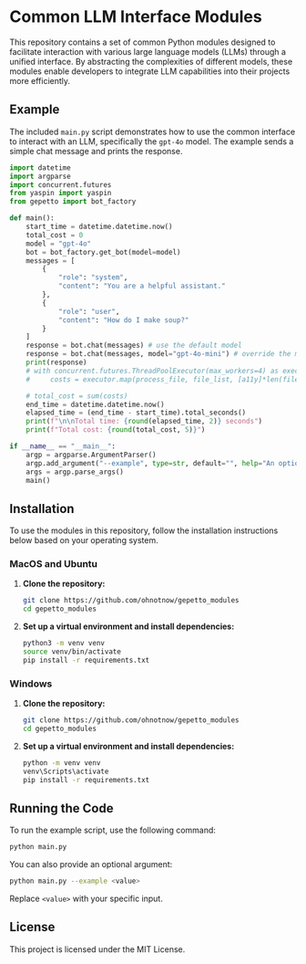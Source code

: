 # Common LLM Interface Modules

This repository contains a set of common Python modules designed to facilitate interaction with various large language models (LLMs) through a unified interface. By abstracting the complexities of different models, these modules enable developers to integrate LLM capabilities into their projects more efficiently.

## Example

The included `main.py` script demonstrates how to use the common interface to interact with an LLM, specifically the `gpt-4o` model. The example sends a simple chat message and prints the response.

```python
import datetime
import argparse
import concurrent.futures
from yaspin import yaspin
from gepetto import bot_factory

def main():
    start_time = datetime.datetime.now()
    total_cost = 0
    model = "gpt-4o"
    bot = bot_factory.get_bot(model=model)
    messages = [
        {
            "role": "system",
            "content": "You are a helpful assistant."
        },
        {
            "role": "user",
            "content": "How do I make soup?"
        }
    ]
    response = bot.chat(messages) # use the default model
    response = bot.chat(messages, model="gpt-4o-mini") # override the model for this call
    print(response)
    # with concurrent.futures.ThreadPoolExecutor(max_workers=4) as executor:
    #     costs = executor.map(process_file, file_list, [a11y]*len(file_list), [responsive]*len(file_list), [css]*len(file_list), [model]*len(file_list))

    # total_cost = sum(costs)
    end_time = datetime.datetime.now()
    elapsed_time = (end_time - start_time).total_seconds()
    print(f"\n\nTotal time: {round(elapsed_time, 2)} seconds")
    print(f"Total cost: {round(total_cost, 5)}")

if __name__ == "__main__":
    argp = argparse.ArgumentParser()
    argp.add_argument("--example", type=str, default="", help="An option")
    args = argp.parse_args()
    main()
```

## Installation

To use the modules in this repository, follow the installation instructions below based on your operating system.

### MacOS and Ubuntu

1. **Clone the repository:**
    ```bash
    git clone https://github.com/ohnotnow/gepetto_modules
    cd gepetto_modules
    ```

2. **Set up a virtual environment and install dependencies:**
    ```bash
    python3 -m venv venv
    source venv/bin/activate
    pip install -r requirements.txt
    ```

### Windows

1. **Clone the repository:**
    ```bash
    git clone https://github.com/ohnotnow/gepetto_modules
    cd gepetto_modules
    ```

2. **Set up a virtual environment and install dependencies:**
    ```bash
    python -m venv venv
    venv\Scripts\activate
    pip install -r requirements.txt
    ```

## Running the Code

To run the example script, use the following command:
```bash
python main.py
```

You can also provide an optional argument:
```bash
python main.py --example <value>
```

Replace `<value>` with your specific input.

## License

This project is licensed under the MIT License.
